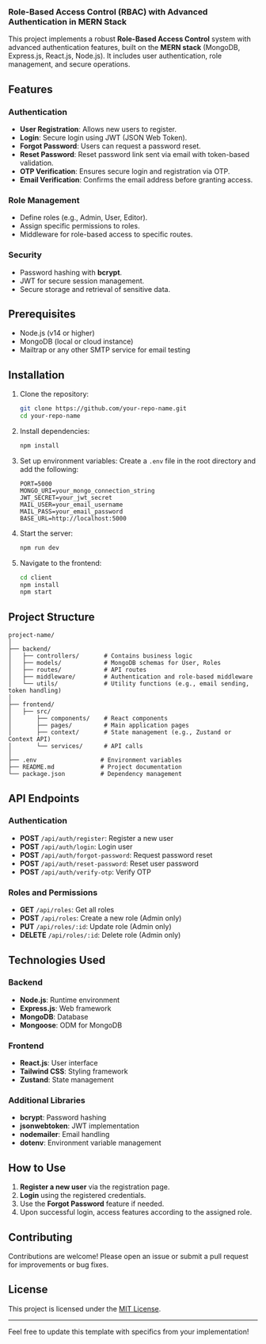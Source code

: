
### Role-Based Access Control (RBAC) with Advanced Authentication in MERN Stack

This project implements a robust **Role-Based Access Control** system with advanced authentication features, built on the **MERN stack** (MongoDB, Express.js, React.js, Node.js). It includes user authentication, role management, and secure operations.

## Features

### Authentication
- **User Registration**: Allows new users to register.
- **Login**: Secure login using JWT (JSON Web Token).
- **Forgot Password**: Users can request a password reset.
- **Reset Password**: Reset password link sent via email with token-based validation.
- **OTP Verification**: Ensures secure login and registration via OTP.
- **Email Verification**: Confirms the email address before granting access.

### Role Management
- Define roles (e.g., Admin, User, Editor).
- Assign specific permissions to roles.
- Middleware for role-based access to specific routes.

### Security
- Password hashing with **bcrypt**.
- JWT for secure session management.
- Secure storage and retrieval of sensitive data.

## Prerequisites

- Node.js (v14 or higher)
- MongoDB (local or cloud instance)
- Mailtrap or any other SMTP service for email testing

## Installation

1. Clone the repository:
   ```bash
   git clone https://github.com/your-repo-name.git
   cd your-repo-name
   ```

2. Install dependencies:
   ```bash
   npm install
   ```

3. Set up environment variables:
   Create a `.env` file in the root directory and add the following:
   ```env
   PORT=5000
   MONGO_URI=your_mongo_connection_string
   JWT_SECRET=your_jwt_secret
   MAIL_USER=your_email_username
   MAIL_PASS=your_email_password
   BASE_URL=http://localhost:5000
   ```

4. Start the server:
   ```bash
   npm run dev
   ```

5. Navigate to the frontend:
   ```bash
   cd client
   npm install
   npm start
   ```

## Project Structure

```plaintext
project-name/
│
├── backend/
│   ├── controllers/       # Contains business logic
│   ├── models/            # MongoDB schemas for User, Roles
│   ├── routes/            # API routes
│   ├── middleware/        # Authentication and role-based middleware
│   └── utils/             # Utility functions (e.g., email sending, token handling)
│
├── frontend/
│   ├── src/
│       ├── components/    # React components
│       ├── pages/         # Main application pages
│       ├── context/       # State management (e.g., Zustand or Context API)
│       └── services/      # API calls
│
├── .env                  # Environment variables
├── README.md             # Project documentation
└── package.json          # Dependency management
```

## API Endpoints

### Authentication
- **POST** `/api/auth/register`: Register a new user
- **POST** `/api/auth/login`: Login user
- **POST** `/api/auth/forgot-password`: Request password reset
- **POST** `/api/auth/reset-password`: Reset user password
- **POST** `/api/auth/verify-otp`: Verify OTP

### Roles and Permissions
- **GET** `/api/roles`: Get all roles
- **POST** `/api/roles`: Create a new role (Admin only)
- **PUT** `/api/roles/:id`: Update role (Admin only)
- **DELETE** `/api/roles/:id`: Delete role (Admin only)

## Technologies Used

### Backend
- **Node.js**: Runtime environment
- **Express.js**: Web framework
- **MongoDB**: Database
- **Mongoose**: ODM for MongoDB

### Frontend
- **React.js**: User interface
- **Tailwind CSS**: Styling framework
- **Zustand**: State management

### Additional Libraries
- **bcrypt**: Password hashing
- **jsonwebtoken**: JWT implementation
- **nodemailer**: Email handling
- **dotenv**: Environment variable management

## How to Use

1. **Register a new user** via the registration page.
2. **Login** using the registered credentials.
3. Use the **Forgot Password** feature if needed.
4. Upon successful login, access features according to the assigned role.

## Contributing

Contributions are welcome! Please open an issue or submit a pull request for improvements or bug fixes.

## License

This project is licensed under the [MIT License](LICENSE).

---

Feel free to update this template with specifics from your implementation!
